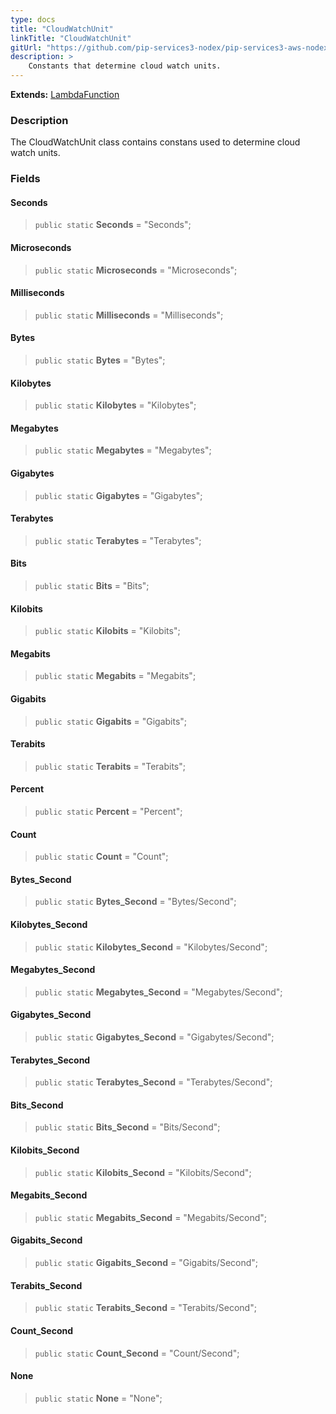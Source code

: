 ```yaml
---
type: docs
title: "CloudWatchUnit"
linkTitle: "CloudWatchUnit"
gitUrl: "https://github.com/pip-services3-nodex/pip-services3-aws-nodex"
description: >
    Constants that determine cloud watch units.
---
```


**Extends:** [LambdaFunction](../lambda_function)

### Description

The CloudWatchUnit class contains constans used to determine cloud watch units.


### Fields

<span class="hide-title-link">

#### Seconds
> `public static` **Seconds** = "Seconds";
#### Microseconds
> `public static` **Microseconds** = "Microseconds";
#### Milliseconds
> `public static` **Milliseconds** = "Milliseconds";
#### Bytes
> `public static` **Bytes** = "Bytes";
#### Kilobytes
> `public static` **Kilobytes** = "Kilobytes";
#### Megabytes
> `public static` **Megabytes** = "Megabytes";
#### Gigabytes
> `public static` **Gigabytes** = "Gigabytes";
#### Terabytes
> `public static` **Terabytes** = "Terabytes";
#### Bits
> `public static` **Bits** = "Bits";
#### Kilobits
> `public static` **Kilobits** = "Kilobits";
#### Megabits
> `public static` **Megabits** = "Megabits";
#### Gigabits
> `public static` **Gigabits** = "Gigabits";
#### Terabits
> `public static` **Terabits** = "Terabits";
#### Percent
> `public static` **Percent** = "Percent";
#### Count
> `public static` **Count** = "Count";
#### Bytes_Second
> `public static` **Bytes_Second** = "Bytes/Second";
#### Kilobytes_Second
> `public static` **Kilobytes_Second** = "Kilobytes/Second";
#### Megabytes_Second
> `public static` **Megabytes_Second** = "Megabytes/Second";
#### Gigabytes_Second
> `public static` **Gigabytes_Second** = "Gigabytes/Second";
#### Terabytes_Second
> `public static` **Terabytes_Second** = "Terabytes/Second";
#### Bits_Second
> `public static` **Bits_Second** = "Bits/Second";
#### Kilobits_Second
> `public static` **Kilobits_Second** = "Kilobits/Second";
#### Megabits_Second
> `public static` **Megabits_Second** = "Megabits/Second";
#### Gigabits_Second
> `public static` **Gigabits_Second** = "Gigabits/Second";
#### Terabits_Second
> `public static` **Terabits_Second** = "Terabits/Second";
#### Count_Second
> `public static` **Count_Second** = "Count/Second";
#### None
> `public static` **None** = "None";

</span>
